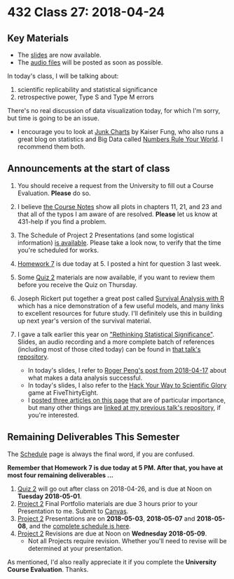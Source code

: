 # 432 Class 27: 2018-04-24

## Key Materials

- The [slides](https://github.com/THOMASELOVE/432-2018/tree/master/slides/class27) are now available.
- The [audio files](https://github.com/THOMASELOVE/432-2018/tree/master/slides/class27) will be posted as soon as possible.

In today's class, I will be talking about:

1. scientific replicability and statistical significance
2. retrospective power, Type S and Type M errors

There's no real discussion of data visualization today, for which I'm sorry, but time is going to be an issue. 
- I encourage you to look at [Junk Charts](http://junkcharts.typepad.com/junk_charts/) by Kaiser Fung, who also runs a great blog on statistics and Big Data called [Numbers Rule Your World](http://junkcharts.typepad.com/numbersruleyourworld/). I recommend them both.

## Announcements at the start of class

1. You should receive a request from the University to fill out a Course Evaluation. **Please** do so.

2. I believe [the Course Notes](https://thomaselove.github.io/432-notes/) show all plots in chapters 11, 21, and 23 and that all of the typos I am aware of are resolved. **Please** let us know at 431-help if you find a problem.

3. The Schedule of Project 2 Presentations (and some logistical information) [is available](https://github.com/THOMASELOVE/432-2018/blob/master/projects/project2/PRESENTATIONS.md). Please take a look now, to verify that the time you're scheduled for works.

4. [Homework 7](https://github.com/THOMASELOVE/432-2018/tree/master/assignments/hw7) is due today at 5. I posted a hint for question 3 last week. 

5. Some [Quiz 2](https://github.com/THOMASELOVE/432-2018/blob/master/quizzes/quiz2/README.md) materials are now available, if you want to review them before you receive the Quiz on Thursday.

6. Joseph Rickert put together a great post called [Survival Analysis with R](https://rviews.rstudio.com/2017/09/25/survival-analysis-with-r/) which has a nice demonstration of a few useful models, and many links to excellent resources for future study. I'll definitely use this in building up next year's version of the survival material.

7. I gave a talk earlier this year on ["Rethinking Statistical Significance"](https://github.com/THOMASELOVE/rethink). Slides, an audio recording and a more complete batch of references (including most of those cited today) can be found in [that talk's repository](https://github.com/THOMASELOVE/rethink).
    - In today's slides, I refer to [Roger Peng's post from 2018-04-17](https://simplystatistics.org/2018/04/17/what-is-a-successful-data-analysis/) about what makes a data analysis successful.
    - In today's slides, I also refer to the [Hack Your Way to Scientific Glory](https://projects.fivethirtyeight.com/p-hacking/) game at FiveThirtyEight.
    - I [posted three articles on this page](https://github.com/THOMASELOVE/432-2018/tree/master/slides/class26) that are of particular importance, but many other things are [linked at my previous talk's repository](https://github.com/THOMASELOVE/rethink), if you're interested.
    
## Remaining Deliverables This Semester

The [Schedule](https://github.com/THOMASELOVE/432-2018/blob/master/SCHEDULE.md) page is always the final word, if you are confused.

**Remember that Homework 7 is due today at 5 PM. After that, you have at most four remaining deliverables ...**

1. [Quiz 2](https://github.com/THOMASELOVE/432-2018/tree/master/quizzes/quiz2) will go out after class on 2018-04-26, and is due at Noon on **Tuesday 2018-05-01**.
2. [Project 2](https://github.com/THOMASELOVE/432-2018/tree/master/projects/project2) Final Portfolio materials are due 3 hours prior to your Presentation to me. Submit to [Canvas](https://canvas.case.edu/).
3. [Project 2](https://github.com/THOMASELOVE/432-2018/tree/master/projects/project2) Presentations are on **2018-05-03**, **2018-05-07** and **2018-05-08**, and the [complete schedule is here](https://github.com/THOMASELOVE/432-2018/blob/master/projects/project2/PRESENTATIONS.md).
4. [Project 2](https://github.com/THOMASELOVE/432-2018/tree/master/projects/project2) Revisions are due at Noon on **Wednesday 2018-05-09**. 
    - Not all Projects require revision. Whether you'll need to revise will be determined at your presentation.

As mentioned, I'd also really appreciate it if you complete the **University Course Evaluation**. Thanks.
